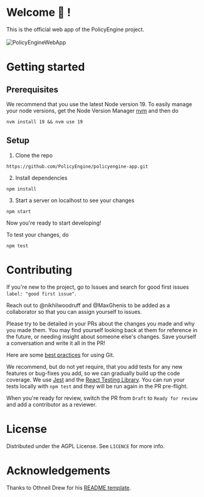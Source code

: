 # Welcome :wave: !
This is the official web app of the PolicyEngine project. <br/><br/>
![PolicyEngineWebApp](https://user-images.githubusercontent.com/117248915/221730075-b368a1df-d0d4-455c-8768-329e1eb9318e.png)

# Getting started

## Prerequisites
We recommend that you use the latest Node version 19. To easily manage your node versions, get the Node Version Manager [nvm](https://github.com/nvm-sh/nvm) and then do

```
nvm install 19 && nvm use 19
```

## Setup
1. Clone the repo
```
https://github.com/PolicyEngine/policyengine-app.git
```
2. Install dependencies

```
npm install
```
3. Start a server on localhost to see your changes
```
npm start
```
Now you're ready to start developing!

To test your changes, do
```
npm test
```

# Contributing
If you're new to the project, go to Issues and search for good first issues `label: "good first issue"`.

Reach out to @nikhilwoodruff and @MaxGhenis to be added as a collaborator so that you can assign yourself to issues.

Please try to be detailed in your PRs about the changes you made and why you made them. You may find yourself looking back at them for reference in the future, or needing insight about someone else's changes. Save yourself a conversation and write it all in the PR!

Here are some [best practices](https://deepsource.io/blog/git-best-practices/) for using Git.

We recommend, but do not yet require, that you add tests for any new features or bug-fixes you add, so we can gradually build up the code coverage. We use [Jest](https://jestjs.io/docs/tutorial-react) and the [React Testing Library](https://github.com/testing-library/react-testing-library). You can run your tests locally with `npm test` and they will be run again in the PR pre-flight.

When you're ready for review, switch the PR from `Draft` to `Ready for review` and add a contributor as a reviewer.

# License
Distributed under the AGPL License. See `LICENCE` for more info.

# Acknowledgements
Thanks to Othneil Drew for his [README template](https://github.com/othneildrew/Best-README-Template).
